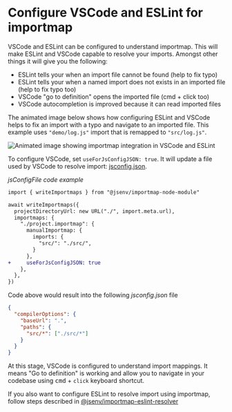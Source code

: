 # Configure VSCode and ESLint for importmap

VSCode and ESLint can be configured to understand importmap.
This will make ESLint and VSCode capable to resolve your imports.
Amongst other things it will give you the following:

- ESLint tells your when an import file cannot be found (help to fix typo)
- ESLint tells your when a named import does not exists in an imported file (help to fix typo too)
- VSCode "go to definition" opens the imported file (cmd + click too)
- VSCode autocompletion is improved because it can read imported files

The animated image below shows how configuring ESLint and VSCode helps to fix an import with a typo and navigate to an imported file.
This example uses `"demo/log.js"` import that is remapped to `"src/log.js"`.

![Animated image showing importmap integration in VSCode and ESLint](./importmap_configured_demo.gif)

To configure VSCode, set `useForJsConfigJSON: true`.
It will update a file used by VSCode to resolve import: [jsconfig.json](https://code.visualstudio.com/docs/languages/jsconfig).

_jsConfigFile code example_

```diff
import { writeImportmaps } from "@jsenv/importmap-node-module"

await writeImportmaps({
  projectDirectoryUrl: new URL("./", import.meta.url),
  importmaps: {
    "./project.importmap": {
      manualImportmap: {
        imports: {
          "src/": "./src/",
        }
      },
+     useForJsConfigJSON: true
    },
  },
})
```

Code above would result into the following _jsconfig.json_ file

```json
{
  "compilerOptions": {
    "baseUrl": ".",
    "paths": {
      "src/*": ["./src/*"]
    }
  }
}
```

At this stage, VSCode is configured to understand import mappings. It means "Go to definition" is working and allow you to navigate in your codebase using <kbd>cmd</kbd> + `click` keyboard shortcut.

If you also want to configure ESLint to resolve import using importmap, follow steps described in [@jsenv/importmap-eslint-resolver](https://github.com/jsenv/importmap-eslint-resolver#installation)
